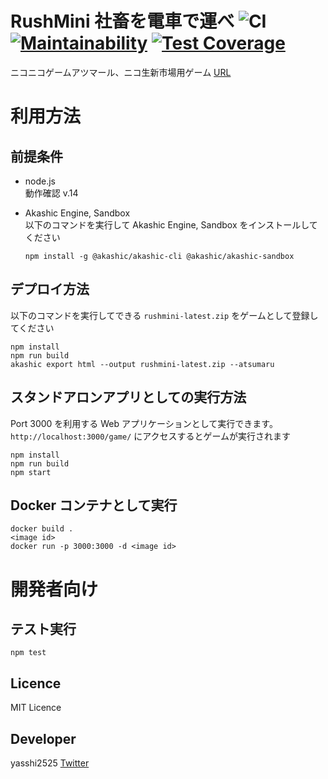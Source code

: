 # RushMini 社畜を電車で運べ ![CI](https://github.com/yasshi2525/rushmini/workflows/CI/badge.svg) [![Maintainability](https://api.codeclimate.com/v1/badges/4c2f24fe6cc4bedd8093/maintainability)](https://codeclimate.com/github/yasshi2525/rushmini/maintainability) [![Test Coverage](https://api.codeclimate.com/v1/badges/4c2f24fe6cc4bedd8093/test_coverage)](https://codeclimate.com/github/yasshi2525/rushmini/test_coverage)

ニコニコゲームアツマール、ニコ生新市場用ゲーム [URL](https://game.nicovideo.jp/atsumaru/games/gm14288?key=bc2bab90a8a78)

# 利用方法

## 前提条件

- node.js  
  動作確認 v.14

- Akashic Engine, Sandbox  
  以下のコマンドを実行して Akashic Engine, Sandbox をインストールしてください

  ```
  npm install -g @akashic/akashic-cli @akashic/akashic-sandbox
  ```

## デプロイ方法

以下のコマンドを実行してできる `rushmini-latest.zip` をゲームとして登録してください

```
npm install
npm run build
akashic export html --output rushmini-latest.zip --atsumaru
```

## スタンドアロンアプリとしての実行方法

Port 3000 を利用する Web アプリケーションとして実行できます。`http://localhost:3000/game/` にアクセスするとゲームが実行されます

```
npm install
npm run build
npm start
```

## Docker コンテナとして実行

```
docker build .
<image id>
docker run -p 3000:3000 -d <image id>
```

# 開発者向け

## テスト実行

```
npm test
```

## Licence

MIT Licence

## Developer

yasshi2525 [Twitter](https://twitter.com/yasshi2525)
